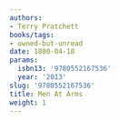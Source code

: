 ```yaml
---
authors:
- Terry Pratchett
books/tags:
- owned-but-unread
date: 1800-04-18
params:
  isbn13: '9780552167536'
  year: '2013'
slug: '9780552167536'
title: Men At Arms
weight: 1
---
```


<!--more-->